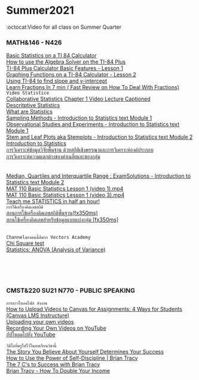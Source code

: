 # Summer2021
:octocat:Video for all class on Summer Quarter<br>
### MATH&146 - N426<br>
[Basic Statistics on a TI 84 Calculator](https://www.youtube.com/watch?v=V4aUsBeMoYg)<br>
[How to use the Algebra Solver on the TI-84 Plus](https://www.youtube.com/watch?v=UZnbiLoQiBQ&list=RDCMUCnqxRht9znQ_OOwRchPTzPQ&start_radio=1&rv=UZnbiLoQiBQ&t=4)<br>
[TI-84 Plus Calculator Basic Features - Lesson 1](https://www.youtube.com/watch?v=IiCI2tQuZEM)<br>
[Graphing Functions on a TI-84 Calculator - Lesson 2](https://www.youtube.com/watch?v=CGOk_dKoddA)<br>
[Using TI-84 to find slope and y-intercept](https://www.youtube.com/watch?v=1YRs7nDNZr8)<br>
[Learn Fractions In 7 min ( Fast Review on How To Deal With Fractions)](https://www.youtube.com/watch?v=dG2WSstQyUE)<br>
```Video Statistice```<br>
[Collaborative Statistics Chapter 1 Video Lecture Captioned](https://www.youtube.com/watch?v=viXNnZO8X9k&t=1374s)<br>
[Descritptive Statistics](https://www.youtube.com/watch?v=OEC8fIsJ8ro)<br>
[What are Statistics](https://www.youtube.com/watch?v=qGYVDWv5xWs)<br>
[Sampling Methods - Introduction to Statistics text Module 1](https://www.youtube.com/watch?v=no57iYTiSuE&list=PLwe4ajtQ6GaB1cqBqBeWvJP805TH3Ds7U&index=3)<br>
[Observational Studies and Experiments - Introduction to Statistics text Module 1](https://www.youtube.com/watch?v=PYy3HRqV3Gg&list=PLwe4ajtQ6GaB1cqBqBeWvJP805TH3Ds7U&index=1)<br>
[Stem and Leaf Plots aka Stemplots - Introduction to Statistics text Module 2](https://www.youtube.com/watch?v=gGQi2yd9krw&list=PLwe4ajtQ6GaB1cqBqBeWvJP805TH3Ds7U&index=3)<br>
[Introduction to Statistics](https://www.youtube.com/watch?v=zgcx1bs_uVo&list=RDCMUCNVMxRMEwvo9AS-Jfh6fQFg&start_radio=1&rv=zgcx1bs_uVo&t=266)<br>
[การวิเคราะห์ข้อมูลวิจัยพื้นฐาน ด้วยสถิติเชิงพรรณาและการวิเคราะห์องค์ประกอบ](https://www.youtube.com/watch?v=Ew9nYO5OF0E)<br>
[การวิเคราะห์ความแตกต่างของค่าเฉลี่ยและของกลุ่ม](https://www.youtube.com/watch?v=1LNNN6fZWxU)<br>
[]()<br>
[]()<br>
[Median, Quartiles and Interquartile Range : ExamSolutions - Introduction to Statistics text Module 2](https://www.youtube.com/watch?v=muXLHhEkXSQ&list=PLwe4ajtQ6GaB1cqBqBeWvJP805TH3Ds7U&index=4)<br>
[MAT 110 Basic Statistics Lesson 1 (video 1).mp4](https://www.youtube.com/watch?v=daIb2VF1i3M)<br>
[MAT 110 Basic Statistics Lesson 1 (video 3).mp4](https://www.youtube.com/watch?v=rFNWDLSeaiU&list=RDCMUCYbGikXTKlQ41KzXaFsuqQg&index=3)<br>
[Teach me STATISTICS in half an hour!](https://www.youtube.com/watch?v=kyjlxsLW1Is)<br>
```การใช้เครื่องคิดเลขสถิติ```<br>
[สอนการใช้เครื่องคิดเลขสถิติพื้นฐาน(fx350ms)](https://www.youtube.com/watch?v=zHVzi0F9WpM)<br>
[สอนใช้เครื่องคิดเลขสำหรับข้อมูลแบบแบ่งกลุ่ม [fx350ms]](https://www.youtube.com/watch?v=3-JMEL9O36Q)<br>
[]()<br>

```Channelของคนนี้ดีมาก Vectors Academy```<br>
[Chi Square test](https://www.youtube.com/watch?v=f53nXHoMXx4&list=RDCMUCFUTIAx5h703U3gEcM1157Q&start_radio=1&rv=f53nXHoMXx4&t=0)<br>
[Statistics: ANOVA (Analysis of Variance)](https://www.youtube.com/watch?v=ynx04Qgqdrc&list=RDCMUCFUTIAx5h703U3gEcM1157Q&index=4)<br>
[]()<br>
[]()<br>
[]()<br>
[]()<br>
### CMST&220 SU21 N770 - PUBLIC SPEAKING
```การดาวโหลดไฟล์ ส่งงาน```<br>
[How to Upload Videos to Canvas for Assignments: 4 Ways for Students (Canvas LMS Instructure)](https://www.youtube.com/watch?v=FB-ibMSAGh0)<br>
[Uploading your own videos](https://edu.gcfglobal.org/en/youtube/uploading-and-sharing-videos/1/)<br>
[Recording Your Own Videos on YouTube](https://www.youtube.com/watch?v=OlN4RksQpCQ&t=35s)<br>
[อัปโหลดไปยัง YouTube](https://www.youtube.com/watch?v=klVWGHtRTuE&t=21s)<br>

```วีดีโอที่ครูใส่ใว้ในบทเรียนวิชานี้```<br>
[The Story You Believe About Yourself Determines Your Success](https://www.youtube.com/watch?v=68Wz25NMX2k&t=44s)<br>
[How to Use the Power of Self-Discipline | Brian Tracy](https://www.youtube.com/watch?v=pyNfB24Eo4A)<br>
[The 7 C's to Success with Brian Tracy](https://www.youtube.com/watch?v=FfohcP_zBkQ)<br>
[Brian Tracy - How To Double Your Income](https://www.youtube.com/watch?v=9QzFGqcxLJg)<br>
[]()<br>
[]()<br>
